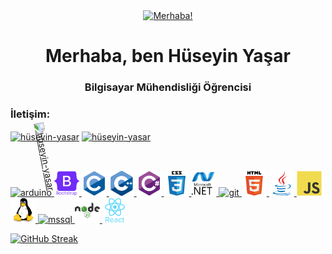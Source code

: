 <p align="center">
<a href="https://github.com/huseyinyasarr" target="blank"><img align="center" src="https://www.emojiall.com/images/240/microsoft-teams/1f44b.png" alt="Merhaba!"/></a>
</p>


<h1 align="center">Merhaba, ben Hüseyin Yaşar</h1>
<h3 align="center">Bilgisayar Mühendisliği Öğrencisi</h3>




<h3 align="left">İletişim:</h3>

<p align="left"> <a href="https://mail.google.com/mail/?view=cm&fs=1&to=h.yasar.tr@gmail.com&body=Merhaba," target="blank"><img align="center" src="https://mailmeteor.com/logos/assets/PNG/Gmail_Logo_512px.png" alt="hüseyin-yasar" height="27" width="36" /></a> <a href="https://linkedin.com/in/hüseyin-yasar" target="blank"><img align="center" src="https://raw.githubusercontent.com/rahuldkjain/github-profile-readme-generator/master/src/images/icons/Social/linked-in-alt.svg" alt="hüseyin-yasar" height="30" width="40" /></a>


</p>

<p align="left"> <a href="https://mail.google.com/mail/?view=cm&fs=1&to=h.yasar.tr@gmail.com&body=Merhaba," target="blank"><img align="center" src="https://media.tenor.com/hBIzH44sjrkAAAAi/trouble-naughty.gif" alt="hüseyin-yasar" style="width: 90px; height: auto; transform: rotate(79deg);"/>

<p align="left"> <a href="https://www.arduino.cc/" target="_blank" rel="noreferrer"> <img src="https://cdn.worldvectorlogo.com/logos/arduino-1.svg" alt="arduino" width="40" height="40"/> </a> <a href="https://getbootstrap.com" target="_blank" rel="noreferrer"> <img src="https://raw.githubusercontent.com/devicons/devicon/master/icons/bootstrap/bootstrap-plain-wordmark.svg" alt="bootstrap" width="40" height="40"/> </a> <a href="https://www.cprogramming.com/" target="_blank" rel="noreferrer"> <img src="https://raw.githubusercontent.com/devicons/devicon/master/icons/c/c-original.svg" alt="c" width="40" height="40"/> </a> <a href="https://www.w3schools.com/cpp/" target="_blank" rel="noreferrer"> <img src="https://raw.githubusercontent.com/devicons/devicon/master/icons/cplusplus/cplusplus-original.svg" alt="cplusplus" width="40" height="40"/> </a> <a href="https://www.w3schools.com/cs/" target="_blank" rel="noreferrer"> <img src="https://raw.githubusercontent.com/devicons/devicon/master/icons/csharp/csharp-original.svg" alt="csharp" width="40" height="40"/> </a> <a href="https://www.w3schools.com/css/" target="_blank" rel="noreferrer"> <img src="https://raw.githubusercontent.com/devicons/devicon/master/icons/css3/css3-original-wordmark.svg" alt="css3" width="40" height="40"/> </a> <a href="https://dotnet.microsoft.com/" target="_blank" rel="noreferrer"> <img src="https://raw.githubusercontent.com/devicons/devicon/master/icons/dot-net/dot-net-original-wordmark.svg" alt="dotnet" width="40" height="40"/> </a> <a href="https://git-scm.com/" target="_blank" rel="noreferrer"> <img src="https://www.vectorlogo.zone/logos/git-scm/git-scm-icon.svg" alt="git" width="40" height="40"/> </a> <a href="https://www.w3.org/html/" target="_blank" rel="noreferrer"> <img src="https://raw.githubusercontent.com/devicons/devicon/master/icons/html5/html5-original-wordmark.svg" alt="html5" width="40" height="40"/> </a> <a href="https://www.java.com" target="_blank" rel="noreferrer"> <img src="https://raw.githubusercontent.com/devicons/devicon/master/icons/java/java-original.svg" alt="java" width="40" height="40"/> </a> <a href="https://developer.mozilla.org/en-US/docs/Web/JavaScript" target="_blank" rel="noreferrer"> <img src="https://raw.githubusercontent.com/devicons/devicon/master/icons/javascript/javascript-original.svg" alt="javascript" width="40" height="40"/> </a> <a href="https://www.linux.org/" target="_blank" rel="noreferrer"> <img src="https://raw.githubusercontent.com/devicons/devicon/master/icons/linux/linux-original.svg" alt="linux" width="40" height="40"/> </a> <a href="https://www.microsoft.com/en-us/sql-server" target="_blank" rel="noreferrer"> <img src="https://www.svgrepo.com/show/303229/microsoft-sql-server-logo.svg" alt="mssql" width="40" height="40"/> </a> <a href="https://nodejs.org" target="_blank" rel="noreferrer"> <img src="https://raw.githubusercontent.com/devicons/devicon/master/icons/nodejs/nodejs-original-wordmark.svg" alt="nodejs" width="40" height="40"/> </a> <a href="https://reactjs.org/" target="_blank" rel="noreferrer"> <img src="https://raw.githubusercontent.com/devicons/devicon/master/icons/react/react-original-wordmark.svg" alt="react" width="40" height="40"/> </a> </p>




<!--
<p>&nbsp;<img align="center" src="https://github-readme-stats.vercel.app/api?username=huseyinyasarr&show_icons=true&locale=tr" alt="huseyinyasarr" /></p>
-->

<a href="https://git.io/streak-stats"><img src="https://github-readme-streak-stats.herokuapp.com?user=huseyinyasarr&theme=transparent&locale=tr" alt="GitHub Streak" /></a>

